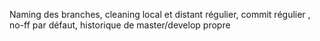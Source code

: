 Naming des branches, 
cleaning local et distant régulier, 
commit régulier , 
no-ff par défaut, 
historique de master/develop propre